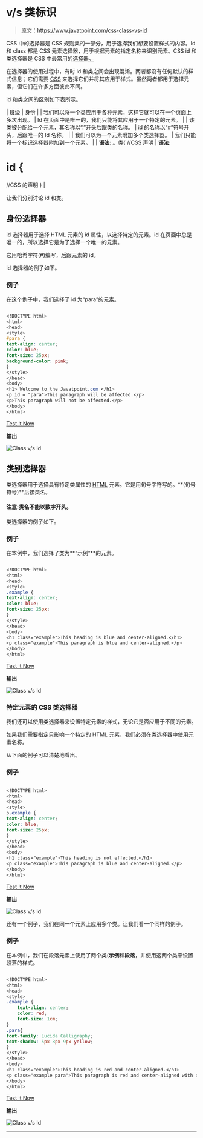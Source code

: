 # v/s 类标识

> 原文：<https://www.javatpoint.com/css-class-vs-id>

CSS 中的选择器是 CSS 规则集的一部分，用于选择我们想要设置样式的内容。Id 和 class 都是 CSS 元素选择器，用于根据元素的指定名称来识别元素。CSS id 和类选择器是 CSS 中最常用的[选择器。](https://www.javatpoint.com/css-selector)

在选择器的使用过程中，有时 id 和类之间会出现混淆。两者都没有任何默认的样式信息；它们需要 [CSS](https://www.javatpoint.com/css-tutorial) 来选择它们并将其应用于样式。虽然两者都用于选择元素，但它们在许多方面彼此不同。

id 和类之间的区别如下表所示。

| 班级 | 身份 |
| 我们可以将一个类应用于各种元素，这样它就可以在一个页面上多次出现。 | Id 在页面中是唯一的，我们只能将其应用于一个特定的元素。 |
| 该类被分配给一个元素，其名称以“.”开头后跟类的名称。 | id 的名称以“#”符号开头，后跟唯一的 Id 名称。 |
| 我们可以为一个元素附加多个类选择器。 | 我们只能将一个标识选择器附加到一个元素。 |
| **语法:**
。类{
//CSS 声明
 | **语法:**
# id {
//CSS 的声明
} |

让我们分别讨论 id 和类。

## 身份选择器

id 选择器用于选择 HTML 元素的 id 属性，以选择特定的元素。id 在页面中总是唯一的，所以选择它是为了选择一个唯一的元素。

它用哈希字符(#)编写，后跟元素的 id。

id 选择器的例子如下。

### 例子

在这个例子中，我们选择了 id 为“para”的元素。

```css

<!DOCTYPE html>
<html>
<head>
<style>
#para {
text-align: center;
color: blue;
font-size: 25px;
background-color: pink;
}
</style>
</head>
<body>
<h1> Welcome to the Javatpoint.com </h1>
<p id = "para">This paragraph will be affected.</p>
<p>This paragraph will not be affected.</p>
</body>
</html>

```

[Test it Now](https://www.javatpoint.com/oprweb/test.jsp?filename=class-vs-id1)

**输出**

![Class v/s Id](img/9077a13d1ea62dd8310050c9c8d8f67b.png)

## 类别选择器

类选择器用于选择具有特定类属性的 [HTML](https://www.javatpoint.com/html-tutorial) 元素。它是用句号字符写的。**(句号符号)**后接类名。

#### 注意:类名不能以数字开头。

类选择器的例子如下。

### 例子

在本例中，我们选择了类为**“示例”**的元素。

```css

<!DOCTYPE html>
<html>
<head>
<style>
.example {
text-align: center;
color: blue;
font-size: 25px;
}
</style>
</head>
<body>
<h1 class="example">This heading is blue and center-aligned.</h1>
<p class="example">This paragraph is blue and center-aligned.</p>
</body>
</html>

```

[Test it Now](https://www.javatpoint.com/oprweb/test.jsp?filename=class-vs-id2)

**输出**

![Class v/s Id](img/0844425f7612a3de0526168a155bf1d1.png)

### 特定元素的 CSS 类选择器

我们还可以使用类选择器来设置特定元素的样式，无论它是否应用于不同的元素。

如果我们需要指定只影响一个特定的 HTML 元素，我们必须在类选择器中使用元素名称。

从下面的例子可以清楚地看出。

### 例子

```css

<!DOCTYPE html>
<html>
<head>
<style>
p.example {
text-align: center;
color: blue;
font-size: 25px;
}
</style>
</head>
<body>
<h1 class="example">This heading is not effected.</h1>
<p class="example">This paragraph is blue and center-aligned.</p>
</body>
</html>

```

[Test it Now](https://www.javatpoint.com/oprweb/test.jsp?filename=class-vs-id3)

**输出**

![Class v/s Id](img/c22484db6966b7bfa2e6b4fbbb5cab16.png)

还有一个例子，我们在同一个元素上应用多个类。让我们看一个同样的例子。

### 例子

在本例中，我们在段落元素上使用了两个类(**示例**和**段落**，并使用这两个类来设置段落的样式。

```css

<!DOCTYPE html>  
<html>  
<head>  
<style>  
.example {  
    text-align: center;  
    color: red;  
	font-size: 1cm;
}  
.para{
font-family: Lucida Calligraphy;
text-shadow: 5px 8px 9px yellow;
}
</style>  
</head>  
<body>  
<h1 class="example">This heading is red and center-aligned.</h1>  
<p class="example para">This paragraph is red and center-aligned with a font-family "Lucida Calligraphy" and text-shadow.</p>   
</body>  
</html> 

```

[Test it Now](https://www.javatpoint.com/oprweb/test.jsp?filename=class-vs-id4)

**输出**

![Class v/s Id](img/5ffebde5c69e18ef83070c2721be64e1.png)

* * *